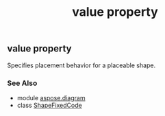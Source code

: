 ﻿---
title: value property
second_title: Aspose.Diagram for Python via .NET API References
description: 
type: docs
weight: 40
url: /python-net/aspose.diagram/shapefixedcode/value/
is_root: false
---

## value property


Specifies placement behavior for a placeable shape.

### See Also
* module [aspose.diagram](../../)
* class [ShapeFixedCode](/diagram/python-net/aspose.diagram/shapefixedcode)
